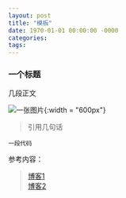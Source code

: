 ```yaml
---
layout: post
title: "模板"
date: 1970-01-01 00:00:00 -0000
categories: 
tags: 
---
```



### 一个标题

几段正文

![一张图片](https://raw.githubusercontent.com/gitca233/gitca233.github.io/master/assets/imgs/article/xxx.jpg){:width = "600px"}

> 引用几句话

    一段代码

参考内容：
> [博客1][1]    
> [博客2][2]

[1]: https:://github.com/younghz/Markdown "Markdown"
[2]: https:://github.com/younghz/Markdown "Markdown"
